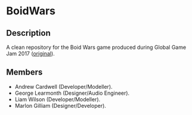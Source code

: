 # BoidWars
## Description
A clean repository for the Boid Wars game produced during Global Game Jam 2017 ([original](https://github.com/necronDOW/GGJ17_Project8761)).

## Members
* Andrew Cardwell (Developer/Modeller).
* George Learmonth (Designer/Audio Engineer).
* Liam Wilson (Developer/Modeller).
* Marlon Gilliam (Designer/Developer).
